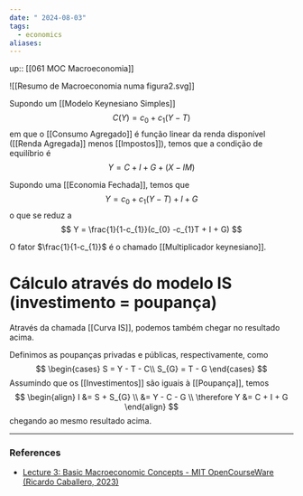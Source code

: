 ```yaml
---
date: " 2024-08-03"
tags:
  - economics
aliases:
---
```


up:: [[061 MOC Macroeconomia]]

![[Resumo de Macroeconomia numa figura2.svg]]

Supondo um [[Modelo Keynesiano Simples]]
$$
C(Y) = c_{0} + c_{1} (Y-T)
$$
em que o [[Consumo Agregado]] é função linear da renda disponível ([[Renda Agregada]] menos [[Impostos]]), temos que a condição de equilíbrio é
$$
Y = C + I + G + (X-IM)
$$

Supondo uma [[Economia Fechada]], temos que
$$
Y = c_{0} + c_{1}(Y-T) + I + G
$$
o que se reduz a
$$
Y = \frac{1}{1-c_{1}}(c_{0} -c_{1}T + I + G)
$$

O fator $\frac{1}{1-c_{1}}$ é o chamado [[Multiplicador keynesiano]].

# Cálculo através do modelo IS (investimento = poupança)
Através da chamada [[Curva IS]], podemos também chegar no resultado acima.

Definimos as poupanças privadas e públicas, respectivamente, como
$$
\begin{cases}
S = Y - T - C\\
S_{G} = T - G
\end{cases}
$$
Assumindo que os [[Investimentos]] são iguais à [[Poupança]], temos
$$
\begin{align}
I &= S + S_{G} \\
&= Y - C - G \\
\therefore Y &= C + I + G
\end{align}
$$
chegando ao mesmo resultado acima.

---
### References
- [Lecture 3: Basic Macroeconomic Concepts - MIT OpenCourseWare (Ricardo Caballero, 2023)](https://www.youtube.com/watch?v=fxrwTj2i_S4&list=PLUl4u3cNGP62EXoZ4B3_Ob7lRRwpGQxkb&index=3)